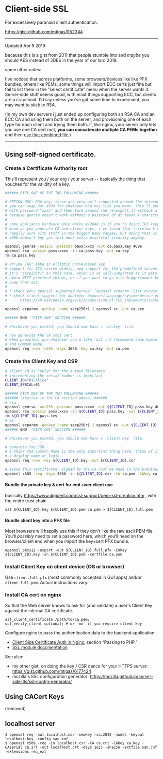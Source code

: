 # Client-side SSL
For excessively paranoid client authentication.

https://gist.github.com/mtigas/952344

---

Updated Apr 5 2019:

because this is a gist from 2011 that people stumble into and _maybe_ you should AES instead of 3DES in the year of our lord 2019.

some other notes:

I've noticed that across platforms, some browsers/devices like like PFX bundles, others like PEMs, some things will import ECC certs just fine but fail to list them in the "select certificate" menu when the server wants it. Server-side stuff seems good, with most things supporting ECC, but clients are a crapshoot. I'd say unless you've got some time to experiment, you may want to stick to RSA.

(In my own dev servers i just ended up configuring both an RSA CA and an ECC CA and using them both on the server, and provisioning one of each type for each client and trying them both. if, like nginx, your server only lets you use one CA cert root, **you can concatenate multiple CA PEMs together** and then [use that combined file](https://nginx.org/en/docs/http/ngx_http_ssl_module.html#ssl_client_certificate).)

---

## Using self-signed certificate.
### Create a Certificate Authority root
This'll represent you / your org / your server -- basically the thing that vouches for the validity of a key.

```bash
###### PICK ONE OF THE TWO FOLLOWING ######

# OPTION ONE: RSA key. these are very well-supported around the internet.
# you can swap out 4096 for whatever RSA key size you want. this'll generate a key
# with password "xxxx" and then turn around and re-export it without a password,
# because genrsa doesn't work without a password of at least 4 characters.
#
# some appliance hardware only works w/2048 so if you're doing IOT keep that in
# mind as you generate CA and client keys. i've found that frirefox & chrome will
# happily work with stuff in the bigger 8192 ranges, but doing that vs sticking with
# 4096 doesn't buy you that much extra practical security anyway.

openssl genrsa -aes256 -passout pass:xxxx -out ca.pass.key 4096
openssl rsa -passin pass:xxxx -in ca.pass.key -out ca.key
rm ca.pass.key

# OPTION TWO: make an elliptic curve-based key.
# support for ECC varies widely, and support for the predefined curves also varies.
# it's "secp256r1" in this case, which is as well-supported as it gets but if you want to
# avoid NIST-provided things, or if you want to go with bigger/newer keys, you can
# swap that out:
#
# * check your openssl supported curves: `openssl ecparam -list_curves`
# * check client support for whatever browser/language/system/device you want to use:
#      https://en.wikipedia.org/wiki/Comparison_of_TLS_implementations#Supported_elliptic_curves

openssl ecparam -genkey -name secp256r1 | openssl ec -out ca.key

###### END  "PICK ONE" SECTION ######

# whichever you picked, you should now have a `ca.key` file.

# now generate the CA root cert
# when prompted, use whatever you'd like, but i'd recommend some human-readable Organization
# and Common Name.
openssl req -new -x509 -days 3650 -key ca.key -out ca.pem
```

### Create the Client Key and CSR

```bash
# client_id is *only* for the output filenames
# incrementing the serial number is important
CLIENT_ID="01-alice"
CLIENT_SERIAL=01

###### PICK ONE OF THE TWO FOLLOWING ######
###### (instrux in the CA section above) ######
# rsa
openssl genrsa -aes256 -passout pass:xxxx -out ${CLIENT_ID}.pass.key 4096
openssl rsa -passin pass:xxxx -in ${CLIENT_ID}.pass.key -out ${CLIENT_ID}.key
rm ${CLIENT_ID}.pass.key
# ec
openssl ecparam -genkey -name secp256r1 | openssl ec -out ${CLIENT_ID}.key
###### END  "PICK ONE" SECTION ######

# whichever you picked, you should now have a `client.key` file.

# generate the CSR
# i think the Common Name is the only important thing here. think of it like
# a display name or login.
openssl req -new -key ${CLIENT_ID}.key -out ${CLIENT_ID}.csr

# issue this certificate, signed by the CA root we made in the previous section
openssl x509 -req -days 3650 -in ${CLIENT_ID}.csr -CA ca.pem -CAkey ca.key -set_serial ${CLIENT_SERIAL} -out ${CLIENT_ID}.pem
```

#### Bundle the private key & cert for end-user client use

basically https://www.digicert.com/ssl-support/pem-ssl-creation.htm , with the entire trust chain

    cat ${CLIENT_ID}.key ${CLIENT_ID}.pem ca.pem > ${CLIENT_ID}.full.pem

#### Bundle client key into a PFX file
Most browsers will happily use this if they don't like the raw ascii PEM file. You'll _possibly_ need to set a password here, which you'll need on the browser/client end when you import the key+cert PFX bundle.

    openssl pkcs12 -export -out ${CLIENT_ID}.full.pfx -inkey ${CLIENT_ID}.key -in ${CLIENT_ID}.pem -certfile ca.pem

### Install Client Key on client device (OS or browser)
Use `client.full.pfx` (most commonly accepted in GUI apps) and/or `client.full.pem`. Actual instructions vary.

### Install CA cert on nginx
So that the Web server knows to ask for (and validate) a user's Client Key
against the internal CA certificate.

    ssl_client_certificate /path/to/ca.pem;
    ssl_verify_client optional; # or `on` if you require client key

Configure nginx to pass the authentication data to the backend application:

* [Client Side Certificate Auth in Nginx](http://blog.nategood.com/client-side-certificate-authentication-in-ngi), section “Passing to PHP.”
* [SSL module documentation](http://wiki.nginx.org/NginxHttpSslModule)

See also:

* my other gist, on doing the key / CSR dance for your HTTPS server: https://gist.github.com/mtigas/6177424
* mozilla's SSL configuration generator: https://mozilla.github.io/server-side-tls/ssl-config-generator/

## Using CACert Keys
(removed)

## localhost server
```$bash
$ openssl req -out localhost.csr -newkey rsa:2048 -nodes -keyout localhost.key -config san.cnf
$ openssl x509 -req -in localhost.csr -CA ca.crt -CAkey ca.key -CAserial ca.srl -out localhost.crt -days 1825 -sha256 -extfile san.cnf -extensions req_ext
```